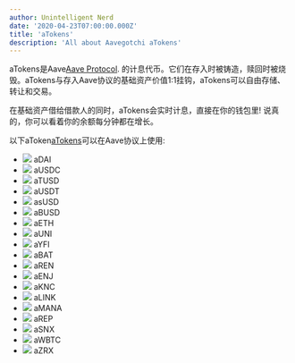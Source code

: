 ```yaml
---
author: Unintelligent Nerd
date: '2020-04-23T07:00:00.000Z'
title: 'aTokens'
description: 'All about Aavegotchi aTokens'
---
```


aTokens是Aave[Aave Protocol](https://aave.com). 的计息代币。它们在存入时被铸造，赎回时被烧毁。aTokens与存入Aave协议的基础资产价值1:1挂钩，aTokens可以自由存储、转让和交易。

在基础资产借给借款人的同时，aTokens会实时计息，直接在你的钱包里! 说真的，你可以看着你的余额每分钟都在增长。

以下aToken[aTokens](https://docs.aave.com/developers/deployed-contracts/deployed-contract-instances)可以在Aave协议上使用:

* <img class="atoken" src="/atokens/aDAI.svg"> aDAI
* <img class="atoken" src="/atokens/aUSDC.svg"> aUSDC
* <img class="atoken" src="/atokens/aTUSD.svg"> aTUSD
* <img class="atoken" src="/atokens/aUSDT.svg"> aUSDT
* <img class="atoken" src="/atokens/asUSD.svg"> asUSD
* <img class="atoken" src="/atokens/aBUSD.svg"> aBUSD
* <img class="atoken" src="/atokens/aETH.svg"> aETH
* <img class="atoken" src="/atokens/aUNI.svg"> aUNI
* <img class="atoken" src="/atokens/aYFI.svg"> aYFI
* <img class="atoken" src="/atokens/aBAT.svg"> aBAT
* <img class="atoken" src="/atokens/aREN.svg"> aREN
* <img class="atoken" src="/atokens/aENJ.svg"> aENJ
* <img class="atoken" src="/atokens/aKNC.svg"> aKNC
* <img class="atoken" src="/atokens/aLINK.svg"> aLINK
* <img class="atoken" src="/atokens/aMANA.svg"> aMANA
* <img class="atoken" src="/atokens/aREP.svg"> aREP
* <img class="atoken" src="/atokens/aSNX.svg"> aSNX
* <img class="atoken" src="/atokens/aWBTC.svg"> aWBTC
* <img class="atoken" src="/atokens/aZRX.svg"> aZRX
